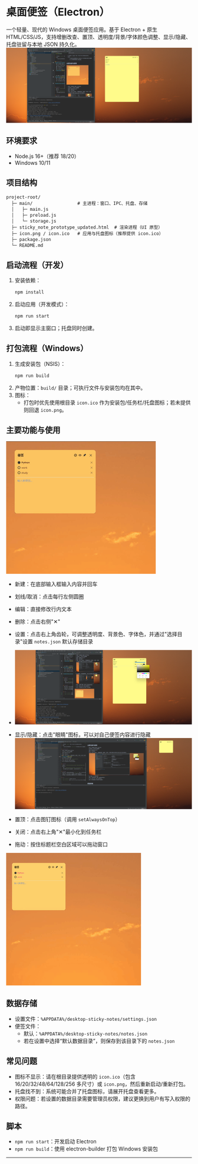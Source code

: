 # 桌面便签（Electron）
一个轻量、现代的 Windows 桌面便签应用。基于 Electron + 原生 HTML/CSS/JS，支持增删改查、置顶、透明度/背景/字体颜色调整、显示/隐藏、托盘驻留与本地 JSON 持久化。
![img.png](image/img.png)
## 环境要求
- Node.js 16+（推荐 18/20）
- Windows 10/11

## 项目结构
```
project-root/
  ├─ main/                 # 主进程：窗口、IPC、托盘、存储
  │   ├─ main.js
  │   ├─ preload.js
  │   └─ storage.js
  ├─ sticky_note_prototype_updated.html  # 渲染进程（UI 原型）
  ├─ icon.png / icon.ico   # 应用与托盘图标（推荐提供 icon.ico）
  ├─ package.json
  └─ README.md
```

## 启动流程（开发）
1. 安装依赖：
   ```bash
   npm install
   ```
2. 启动应用（开发模式）：
   ```bash
   npm run start
   ```
3. 启动即显示主窗口；托盘同时创建。

## 打包流程（Windows）
1. 生成安装包（NSIS）：
   ```bash
   npm run build
   ```
2. 产物位置：`build/` 目录；可执行文件与安装包均在其中。
3. 图标：
   - 打包时优先使用根目录 `icon.ico` 作为安装包/任务栏/托盘图标；若未提供则回退 `icon.png`。

## 主要功能与使用
![image](https://github.com/poison5210/Desktop_note/blob/main/image/activity1.gif?raw=true)
- 新建：在底部输入框输入内容并回车
- 划线/取消：点击每行左侧圆圈
- 编辑：直接修改行内文本
- 删除：点击右侧"✕"
- 设置：点击右上角齿轮，可调整透明度、背景色、字体色，并通过"选择目录"设置 `notes.json` 默认存储目录
- ![img_1.png](image/img_1.png)


- 显示/隐藏：点击"眼睛"图标，可以对自己便签内容进行隐藏
![img_2.png](image/img_2.png)
- 置顶：点击图钉图标（调用 `setAlwaysOnTop`）
- 关闭：点击右上角"✕"最小化到任务栏
- 拖动：按住标题栏空白区域可以拖动窗口

![image](https://github.com/poison5210/Desktop_note/blob/main/image/activity2.gif?raw=true)


## 数据存储
- 设置文件：`%APPDATA%/desktop-sticky-notes/settings.json`
- 便签文件：
  - 默认：`%APPDATA%/desktop-sticky-notes/notes.json`
  - 若在设置中选择“默认数据目录”，则保存到该目录下的 `notes.json`

## 常见问题
- 图标不显示：请在根目录提供透明的 `icon.ico`（包含 16/20/32/48/64/128/256 多尺寸）或 `icon.png`，然后重新启动/重新打包。
- 托盘找不到：系统可能合并了托盘图标，请展开托盘查看更多。
- 权限问题：若设置的数据目录需要管理员权限，建议更换到用户有写入权限的路径。

## 脚本
- `npm run start`：开发启动 Electron
- `npm run build`：使用 electron-builder 打包 Windows 安装包
---

